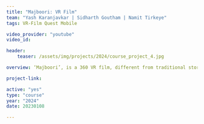 ```yaml
---
title: "Majboori: VR Film"
team: "Yash Karanjavkar | Sidharth Goutham | Namit Tirkeye"
tags: VR-Film Quest Mobile

video_provider: "youtube"
video_id:

header:
    teaser: /assets/img/projects/2024/course_project_4.jpg

overview: ‘Majboori’, is a 360 VR film, different from traditional storytelling. With every turn of your head, immerse yourself in the everyday routine of Ansh’s life, the protagonist, an ordinary guy with a rather not so ordinary story waiting to unfold. Little does he know, behind the scenes, Ansh’s friends are orchestrating a surprise for him.<br><br>Experience the joy, camaraderie, and unexpected moments of connection that makes Ansh’s everyday life truly special, or rather unique. All from your own unique perspective of a 360-degree virtual reality journey.

project-link:

active: "yes"
type: "course"
year: "2024"
date: 20230108

---
```


